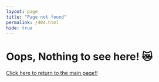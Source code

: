 ```yaml
---
layout: page
title: "Page not found"
permalink: /404.html
hide: true
---
```

<div id="error404">
    <h1>Oops, Nothing to see here! 😿</h1>
    <a href="{{ site.baseurl }}/" class="return-btn">
        <p>Click here to return to the main page!!</p>
    </a>
</div>